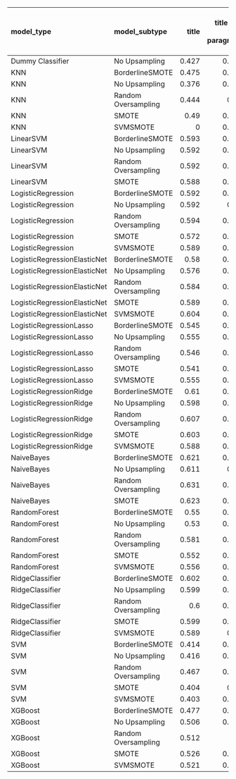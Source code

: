 | model_type                   | model_subtype       |   title |   title and first paragraph |   title and 5 sentences |   title and 10 sentences |   title and first sentence each paragraph | raw text   |
|:-----------------------------|:--------------------|--------:|----------------------------:|------------------------:|-------------------------:|------------------------------------------:|:-----------|
| Dummy Classifier             | No Upsampling       |   0.427 |                       0.459 |                   0.437 |                    0.433 |                                     0.43  | 0.435      |
| KNN                          | BorderlineSMOTE     |   0.475 |                       0.463 |                   0.469 |                    0.477 |                                     0.424 | 0.466      |
| KNN                          | No Upsampling       |   0.376 |                       0.479 |                   0.46  |                    0.329 |                                     0.395 | 0.446      |
| KNN                          | Random Oversampling |   0.444 |                       0.54  |                   0.527 |                    0.412 |                                     0.401 | 0.543      |
| KNN                          | SMOTE               |   0.49  |                       0.461 |                   0.47  |                    0.478 |                                     0.46  | 0.442      |
| KNN                          | SVMSMOTE            |   0     |                       0.513 |                   0.47  |                    0.458 |                                     0.466 | 0.440      |
| LinearSVM                    | BorderlineSMOTE     |   0.593 |                       0.612 |                   0.639 |                    0.651 |                                     0.649 | 0.679      |
| LinearSVM                    | No Upsampling       |   0.592 |                       0.612 |                   0.639 |                    0.651 |                                     0.649 | 0.679      |
| LinearSVM                    | Random Oversampling |   0.592 |                       0.612 |                   0.639 |                    0.651 |                                     0.649 | 0.679      |
| LinearSVM                    | SMOTE               |   0.588 |                       0.612 |                   0.639 |                    0.651 |                                     0.649 | 0.679      |
| LogisticRegression           | BorderlineSMOTE     |   0.592 |                       0.608 |                   0.626 |                    0.652 |                                     0.653 | 0.683      |
| LogisticRegression           | No Upsampling       |   0.592 |                       0.61  |                   0.626 |                    0.646 |                                     0.636 | 0.678      |
| LogisticRegression           | Random Oversampling |   0.594 |                       0.608 |                   0.626 |                    0.653 |                                     0.65  | 0.685      |
| LogisticRegression           | SMOTE               |   0.572 |                       0.601 |                   0.628 |                    0.644 |                                     0.652 | 0.683      |
| LogisticRegression           | SVMSMOTE            |   0.589 |                       0.618 |                   0.62  |                    0.651 |                                     0.659 | 0.694      |
| LogisticRegressionElasticNet | BorderlineSMOTE     |   0.58  |                       0.609 |                   0.628 |                    0.631 |                                     0.663 | 0.673      |
| LogisticRegressionElasticNet | No Upsampling       |   0.576 |                       0.611 |                   0.619 |                    0.616 |                                     0.658 | 0.664      |
| LogisticRegressionElasticNet | Random Oversampling |   0.584 |                       0.607 |                   0.631 |                    0.629 |                                     0.666 | 0.683      |
| LogisticRegressionElasticNet | SMOTE               |   0.589 |                       0.609 |                   0.632 |                    0.628 |                                     0.659 | 0.685      |
| LogisticRegressionElasticNet | SVMSMOTE            |   0.604 |                       0.612 |                   0.638 |                    0.64  |                                     0.669 | 0.682      |
| LogisticRegressionLasso      | BorderlineSMOTE     |   0.545 |                       0.599 |                   0.618 |                    0.615 |                                     0.628 | 0.637      |
| LogisticRegressionLasso      | No Upsampling       |   0.555 |                       0.601 |                   0.61  |                    0.601 |                                     0.615 | 0.634      |
| LogisticRegressionLasso      | Random Oversampling |   0.546 |                       0.605 |                   0.613 |                    0.609 |                                     0.621 | 0.643      |
| LogisticRegressionLasso      | SMOTE               |   0.541 |                       0.603 |                   0.611 |                    0.614 |                                     0.623 | 0.640      |
| LogisticRegressionLasso      | SVMSMOTE            |   0.555 |                       0.615 |                   0.624 |                    0.624 |                                     0.655 | 0.645      |
| LogisticRegressionRidge      | BorderlineSMOTE     |   0.61  |                       0.629 |                   0.629 |                    0.651 |                                     0.645 | 0.691      |
| LogisticRegressionRidge      | No Upsampling       |   0.598 |                       0.618 |                   0.616 |                    0.642 |                                     0.634 | 0.681      |
| LogisticRegressionRidge      | Random Oversampling |   0.607 |                       0.629 |                   0.639 |                    0.659 |                                     0.646 | 0.699      |
| LogisticRegressionRidge      | SMOTE               |   0.603 |                       0.629 |                   0.631 |                    0.648 |                                     0.642 | 0.687      |
| LogisticRegressionRidge      | SVMSMOTE            |   0.588 |                       0.628 |                   0.643 |                    0.669 |                                     0.659 | 0.700      |
| NaiveBayes                   | BorderlineSMOTE     |   0.621 |                       0.689 |                   0.707 |                    0.707 |                                     0.701 | 0.716      |
| NaiveBayes                   | No Upsampling       |   0.611 |                       0.67  |                   0.676 |                    0.651 |                                     0.639 | 0.650      |
| NaiveBayes                   | Random Oversampling |   0.631 |                       0.695 |                   0.718 |                    0.712 |                                     0.713 | 0.717      |
| NaiveBayes                   | SMOTE               |   0.623 |                       0.694 |                   0.716 |                    0.711 |                                     0.71  | **0.719**  |
| RandomForest                 | BorderlineSMOTE     |   0.55  |                       0.599 |                   0.626 |                    0.629 |                                     0.646 | 0.654      |
| RandomForest                 | No Upsampling       |   0.53  |                       0.606 |                   0.615 |                    0.626 |                                     0.622 | 0.639      |
| RandomForest                 | Random Oversampling |   0.581 |                       0.616 |                   0.632 |                    0.634 |                                     0.663 | 0.656      |
| RandomForest                 | SMOTE               |   0.552 |                       0.604 |                   0.624 |                    0.631 |                                     0.658 | 0.644      |
| RandomForest                 | SVMSMOTE            |   0.556 |                       0.609 |                   0.619 |                    0.654 |                                     0.635 | 0.655      |
| RidgeClassifier              | BorderlineSMOTE     |   0.602 |                       0.625 |                   0.636 |                    0.643 |                                     0.65  | 0.685      |
| RidgeClassifier              | No Upsampling       |   0.599 |                       0.625 |                   0.636 |                    0.643 |                                     0.65  | 0.685      |
| RidgeClassifier              | Random Oversampling |   0.6   |                       0.625 |                   0.636 |                    0.643 |                                     0.65  | 0.685      |
| RidgeClassifier              | SMOTE               |   0.599 |                       0.625 |                   0.636 |                    0.643 |                                     0.65  | 0.685      |
| RidgeClassifier              | SVMSMOTE            |   0.589 |                       0.64  |                   0.635 |                    0.66  |                                     0.656 | 0.689      |
| SVM                          | BorderlineSMOTE     |   0.414 |                       0.366 |                   0.433 |                    0.483 |                                     0.498 | 0.531      |
| SVM                          | No Upsampling       |   0.416 |                       0.391 |                   0.436 |                    0.468 |                                     0.49  | 0.535      |
| SVM                          | Random Oversampling |   0.467 |                       0.472 |                   0.489 |                    0.518 |                                     0.541 | 0.569      |
| SVM                          | SMOTE               |   0.404 |                       0.36  |                   0.425 |                    0.497 |                                     0.492 | 0.530      |
| SVM                          | SVMSMOTE            |   0.403 |                       0.389 |                   0.47  |                    0.523 |                                     0.52  | 0.553      |
| XGBoost                      | BorderlineSMOTE     |   0.477 |                       0.581 |                   0.603 |                    0.596 |                                     0.615 | 0.632      |
| XGBoost                      | No Upsampling       |   0.506 |                       0.574 |                   0.602 |                    0.607 |                                     0.613 | 0.632      |
| XGBoost                      | Random Oversampling |   0.512 |                       0.6   |                   0.61  |                    0.6   |                                     0.633 | 0.631      |
| XGBoost                      | SMOTE               |   0.526 |                       0.575 |                   0.606 |                    0.601 |                                     0.624 | 0.634      |
| XGBoost                      | SVMSMOTE            |   0.521 |                       0.577 |                   0.615 |                    0.616 |                                     0.637 | 0.648      |